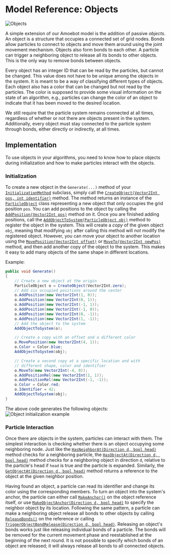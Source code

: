 # Model Reference: Objects

![Objects](~/images/objects.png "Objects highlighted in gray. Note that the blue object is not directly connected to any particles")

A simple extension of our Amoebot model is the addition of passive *objects*.
An object is a structure that occupies a connected set of grid nodes.
Bonds allow particles to connect to objects and move them around using the joint movement mechanism.
Objects also form bonds to each other.
A particle can trigger a neighboring object to release all its bonds to other objects.
This is the only way to remove bonds between objects.

Every object has an integer ID that can be read by the particles, but cannot be changed.
This value does not have to be unique among the objects in the system.
It is meant to be a way of classifying different types of objects.
Each object also has a color that can be changed but not read by the particles.
The color is supposed to provide some visual information on the state of an algorithm, e.g., particles can change the color of an object to indicate that it has been moved to the desired location.

We still require that the particle system remains connected at all times, regardless of whether or not there are objects present in the system.
Additionally, every object must stay connected to the particle system through bonds, either directly or indirectly, at all times.



## Implementation

To use objects in your algorithms, you need to know how to place objects during initialization and how to make particles interact with the objects.


### Initialization

To create a new object in the `Generate(...)` method of your [`InitializationMethod`][1] subclass, simply call the [`CreateObject(Vector2Int pos, int identifier)`][2] method.
The method returns an instance of the [`ParticleObject`][3] class representing a new object that only occupies the grid position `pos`.
You can add positions to the object by calling the [`AddPosition(Vector2Int pos)`][4] method on it.
Once you are finished adding positions, call the [`AddObjectToSystem(ParticleObject obj)`][5] method to register the object in the system.
This will create a *copy* of the given object `obj`, meaning that modifying `obj` after calling this method will *not* modify the registered object.
However, you can move your object to another location using the [`MovePosition(Vector2Int offset)`][6] or [`MoveTo(Vector2Int newPos)`][7] method, and then add another copy of the object to the system.
This makes it easy to add many objects of the same shape in different locations.

Example:
```csharp
public void Generate()
{
    // Create a new object at the origin
    ParticleObject o = CreateObject(Vector2Int.zero);
    // Add six occupied positions around the center
    o.AddPosition(new Vector2Int(1, 0));
    o.AddPosition(new Vector2Int(0, 1));
    o.AddPosition(new Vector2Int(-1, 1));
    o.AddPosition(new Vector2Int(-1, 0));
    o.AddPosition(new Vector2Int(0, -1));
    o.AddPosition(new Vector2Int(1, -1));
    // Add the object to the system
    AddObjectToSystem(o);

    // Create a copy with an offset and a different color
    o.MovePosition(new Vector2Int(4, 1));
    o.Color = Color.blue;
    AddObjectToSystem(obj);

    // Create a second copy at a specific location and with
    // different shape, color and identifier
    o.MoveTo(new Vector2Int(-4, 0));
    o.AddPositionRel(new Vector2Int(1, 1));
    o.AddPositionRel(new Vector2Int(-1, -1));
    o.Color = Color.red;
    o.Identifier = 42;
    AddObjectToSystem(obj);
}
```
The above code generates the following objects:
![Object initialization example](~/images/objects_init.png "Three objects placed at different locations in the system by the code above")


### Particle Interaction

Once there are objects in the system, particles can interact with them.
The simplest interaction is checking whether there is an object occupying some neighboring node.
Just like the [`HasNeighborAt(Direction d, bool head)`][8] method checks for a neighboring particle, the [`HasObjectAt(Direction d, bool head)`][9] method checks for a neighboring object in direction `d`, relative to the particle's head if `head` is true and the particle is expanded.
Similarly, the [`GetObjectAt(Direction d, bool head)`][10] method returns a reference to the object at the given neighbor position.

Having found an object, a particle can read its identifier and change its color using the corresponding members.
To turn an object into the system's anchor, the particle can either call [`MakeAnchor()`][11] on the object reference itself, or use [`MakeObjectAnchor(Direction d, bool head)`][12] to specify the neighbor object by its location.
Following the same pattern, a particle can make a neighboring object release all bonds to other objects by calling [`ReleaseBonds()`][13] on the reference or calling [`TriggerObjectBondRelease(Direction d, bool head)`][14].
Releasing an object's bonds works just like releasing individual bonds of a particle.
The bonds will be removed for the current movement phase and reestablished at the beginning of the next round.
It is not possible to specify which bonds of an object are released; it will always release all bonds to all connected objects.




[1]: xref:AS2.InitializationMethod
[2]: xref:AS2.InitializationMethod.CreateObject(Vector2Int,System.Int32)
[3]: xref:AS2.Sim.ParticleObject
[4]: xref:AS2.Sim.ParticleObject.AddPosition(Vector2Int)
[5]: xref:AS2.InitializationMethod.AddObjectToSystem(AS2.Sim.ParticleObject)
[6]: xref:AS2.Sim.ParticleObject.MovePosition(Vector2Int)
[7]: xref:AS2.Sim.ParticleObject.MoveTo(Vector2Int)
[8]: xref:AS2.Sim.ParticleAlgorithm.HasNeighborAt(AS2.Direction,System.Boolean)
[9]: xref:AS2.Sim.ParticleAlgorithm.HasObjectAt(AS2.Direction,System.Boolean)
[10]: xref:AS2.Sim.ParticleAlgorithm.GetObjectAt(AS2.Direction,System.Boolean)
[11]: xref:AS2.Sim.IParticleObject.MakeAnchor
[12]: xref:AS2.Sim.ParticleAlgorithm.MakeObjectAnchor(AS2.Direction,System.Boolean)
[13]: xref:AS2.Sim.IParticleObject.ReleaseBonds
[14]: xref:AS2.Sim.ParticleAlgorithm.TriggerObjectBondRelease(AS2.Direction,System.Boolean)
